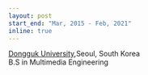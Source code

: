 ```yaml
---
layout: post
start_end: "Mar, 2015 - Feb, 2021"
inline: true
---
```


[Dongguk University](https://www.dongguk.edu/main),Seoul, South Korea\
B.S in Multimedia Engineering

